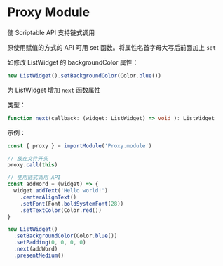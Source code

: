 # Proxy Module

使 Scriptable API 支持链式调用

原使用赋值的方式的 API 可用 set 函数。将属性名首字母大写后前面加上 `set`

如修改 ListWidget 的 backgroundColor 属性：

```js
new ListWidget().setBackgroundColor(Color.blue())
```

为 ListWidget 增加 `next` 函数属性

类型：

```ts
function next(callback: (widget: ListWidget) => void ): ListWidget
```

示例：

```js
const { proxy } = importModule('Proxy.module')

// 放在文件开头
proxy.call(this)

// 使用链式调用 API
const addWord = (widget) => {
  widget.addText('Hello world!')
    .centerAlignText()
    .setFont(Font.boldSystemFont(28))
    .setTextColor(Color.red())
}

new ListWidget()
  .setBackgroundColor(Color.blue())
  .setPadding(0, 0, 0, 0)
  .next(addWord)
  .presentMedium()
```
